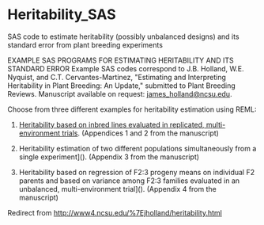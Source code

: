 # Heritability_SAS
SAS code to estimate heritability (possibly unbalanced designs) and its standard error from plant breeding experiments

EXAMPLE SAS PROGRAMS FOR ESTIMATING HERITABILITY AND ITS STANDARD ERROR
Example SAS codes correspond to J.B. Holland, W.E. Nyquist, and C.T. Cervantes-Martinez, "Estimating and Interpreting Heritability in Plant Breeding: An Update," submitted to Plant Breeding Reviews.  Manuscript available on request: james_holland@ncsu.edu.

Choose from three different examples for heritability estimation using REML:

1. [Heritability based on inbred lines evaluated in replicated, multi-environment trials](). (Appendices 1 and 2 from the manuscript)


2. Heritability estimation of two different populations simultaneously from a single experiment](). (Appendix 3 from the manuscript)


3. Heritability based on regression of F2:3 progeny means on individual F2 parents and based on variance among F2:3 families evaluated in an unbalanced, multi-environment trial](). (Appendix 4 from the manuscript)

Redirect from http://www4.ncsu.edu/%7Ejholland/heritability.html
